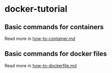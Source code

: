 # docker-tutorial

## Basic commands for containers

Read more in [how-to-container.md](00-how-to/how-to-container.md)

## Basic commands for docker files

Read more in [how-to-dockerfile.md](00-how-to/how-to-dockerfile.md)
